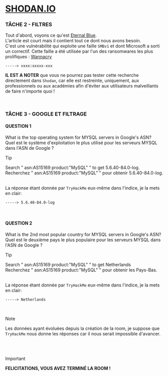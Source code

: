 # **[SHODAN.IO](https://tryhackme.com/r/room/shodan)**

### TÂCHE 2 - FILTRES

Tout d'abord, voyons ce qu'est [Eternal Blue](https://fr.wikipedia.org/wiki/EternalBlue).
<br>L'article est court mais il contient tout ce dont nous avons besoin.
<br>C'est une vulnérabilité qui exploite une faille `SMBv1` et dont Microsoft a sorti un correctif. Cette faille a été utilisée par l'un des ransomwares les plus prolifiques : [Wannacry](https://fr.wikipedia.org/wiki/WannaCry)

```
-----> vxxx:xxxxx-xxx
```

**IL EST A NOTER** que vous ne pourrez pas tester cette recherche directement dans `Shodan`, car elle est restreinte, uniquement, aux professionnels ou aux académies afin d'éviter aux utilisateurs malveillants de faire n'importe quoi !

<br>

### TÂCHE 3 - GOOGLE ET FILTRAGE
#### QUESTION 1

What is the top operating system for MYSQL servers in Google's ASN?
<br>Quel est le système d'exploitation le plus utilisé pour les serveurs MYSQL dans l'ASN de Google ? 

> [!TIP]
> Search " asn:AS15169 product:"MySQL" " to get 5.6.40-84.0-log.
> <br>Recherchez " asn:AS15169 product:"MySQL" " pour obtenir 5.6.40-84.0-log.

<br>La réponse étant donnée par `TryHackMe` eux-même dans l'indice, je la mets en clair:

```
-----> 5.6.40-84.0-log
```

<br>

#### QUESTION 2

What is the 2nd most popular country for MYSQL servers in Google's ASN?
<br>Quel est le deuxième pays le plus populaire pour les serveurs MYSQL dans l'ASN de Google ?

> [!TIP]
> Search " asn:AS15169 product:"MySQL" " to get Netherlands
> <br>Recherchez " asn:AS15169 product:"MySQL" " pour obtenir les Pays-Bas.

<br>La réponse étant donnée par `TryHackMe` eux-même dans l'indice, je la mets en clair:

```
-----> Netherlands
```

<br>

> [!NOTE]
>Les données ayant évoluées depuis la création de la room, je suppose que `TryHackMe` nous donne les réponses car il nous serait impossible d'avancer.

<br>










<br>

> [!IMPORTANT]
> **FELICITATIONS, VOUS AVEZ TERMINÉ LA ROOM !**

